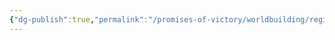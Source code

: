 ```yaml
---
{"dg-publish":true,"permalink":"/promises-of-victory/worldbuilding/regions/todo/trollbans-hold/","title":"Trollbans Hold","noteIcon":"Settlement","created":"","updated":""}
---
```

